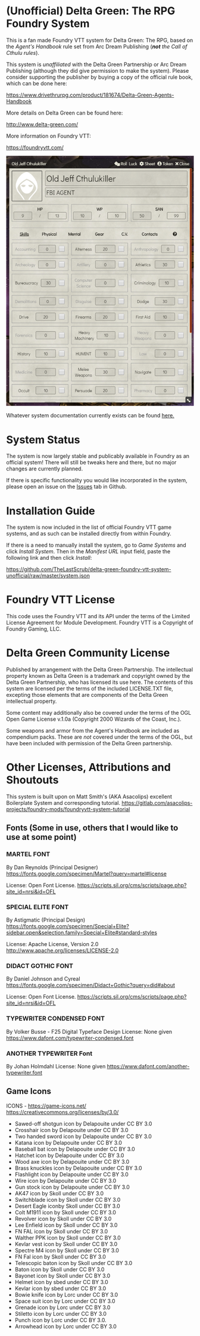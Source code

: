 # (Unofficial) Delta Green: The RPG Foundry System
This is a fan made Foundry VTT system for Delta Green: The RPG, based on the _Agent's Handbook_ rule set from Arc Dream Publishing (_**not** the Call of Cthulu rules_).  

This system is _unaffiliated_ with the Delta Green Partnership or Arc Dream Publishing (although they did give permission to make the system).  Please consider supporting the publisher by buying a copy of the official rule book, which can be done here:

https://www.drivethrurpg.com/product/181674/Delta-Green-Agents-Handbook

More details on Delta Green can be found here:

http://www.delta-green.com/

More information on Foundry VTT:

https://foundryvtt.com/

![Character Sheet Screenshot](/documentation/images/agent_sheet_skills_tab.png)

Whatever system documentation currently exists can be found [here.](https://github.com/TheLastScrub/delta-green-foundry-vtt-system-unofficial/blob/master/documentation/home.md)

# System Status

The system is now largely stable and publicably available in Foundry as an official system!  There will still be tweaks here and there, but no major changes are currently planned. 

If there is specific functionality you would like incorporated in the system, please open an issue on the [Issues](https://github.com/TheLastScrub/delta-green-foundry-vtt-system-unofficial/issues) tab in Github.

# Installation Guide

The system is now included in the list of official Foundry VTT game systems, and as such can be installed directly from within Foundry.

If there is a need to manually install the system, go to _Game Systems_ and click _Install System_.  Then in the _Manifest URL_ input field, paste the following link and then click _Install_:

https://github.com/TheLastScrub/delta-green-foundry-vtt-system-unofficial/raw/master/system.json

# Foundry VTT License

This code uses the Foundry VTT and its API under the terms of the Limited License Agreement for Module Development.
Foundry VTT is a Copyright of Foundry Gaming, LLC.

# Delta Green Community License

Published by arrangement with the Delta Green Partnership. The intellectual property known as Delta Green is a trademark and copyright owned by the Delta Green Partnership, who has licensed its use here. The contents of this system are licensed per the terms of the included LICENSE.TXT file, excepting those elements that are components of the Delta Green intellectual property.

Some content may additionally also be covered under the terms of the OGL Open Game License v.1.0a (Copyright 2000 Wizards of the Coast, Inc.).

Some weapons and armor from the Agent's Handbook are included as compendium packs.  These are *not* covered under the terms of the OGL, but have been included with permission of the Delta Green partnership.

# Other Licenses, Attributions and Shoutouts

This system is built upon on Matt Smith's (AKA Asacolips) excellent Boilerplate System and corresponding tutorial.
https://gitlab.com/asacolips-projects/foundry-mods/foundryvtt-system-tutorial

## Fonts (Some in use, others that I would like to use at some point)

### MARTEL FONT

By Dan Reynolds (Principal Designer)
https://fonts.google.com/specimen/Martel?query=martel#license

License: Open Font License.
https://scripts.sil.org/cms/scripts/page.php?site_id=nrsi&id=OFL

### SPECIAL ELITE FONT

By Astigmatic (Principal Design)
https://fonts.google.com/specimen/Special+Elite?sidebar.open&selection.family=Special+Elite#standard-styles

License:  Apache License, Version 2.0
http://www.apache.org/licenses/LICENSE-2.0

### DIDACT GOTHIC FONT

By Daniel Johnson and Cyreal
https://fonts.google.com/specimen/Didact+Gothic?query=did#about

License: Open Font License.
https://scripts.sil.org/cms/scripts/page.php?site_id=nrsi&id=OFL

### TYPEWRITER CONDENSED FONT

By Volker Busse - F25 Digital Typeface Design
License: None given
https://www.dafont.com/typewriter-condensed.font

### ANOTHER TYPEWRITER Font

By Johan Holmdahl
License: None given
https://www.dafont.com/another-typewriter.font

## Game Icons

ICONS -  https://game-icons.net/
https://creativecommons.org/licenses/by/3.0/

* Sawed-off shotgun icon by Delapouite under CC BY 3.0
* Crosshair icon by Delapouite under CC BY 3.0
* Two handed sword icon by Delapouite under CC BY 3.0
* Katana icon by Delapouite under CC BY 3.0
* Baseball bat icon by Delapouite under CC BY 3.0
* Hatchet icon by Delapouite under CC BY 3.0
* Wood axe icon by Delapouite under CC BY 3.0
* Brass knuckles icon by Delapouite under CC BY 3.0
* Flashlight icon by Delapouite under CC BY 3.0
* Wire icon by Delapouite under CC BY 3.0
* Gun stock icon by Delapouite under CC BY 3.0
* AK47 icon by Skoll under CC BY 3.0
* Switchblade icon by Skoll under CC BY 3.0
* Desert Eagle iconby Skoll under CC BY 3.0
* Colt M1911 icon by Skoll under CC BY 3.0
* Revolver icon by Skoll under CC BY 3.0
* Lee Enfield icon by Skoll under CC BY 3.0
* FN FAL icon by Skoll under CC BY 3.0
* Walther PPK icon by Skoll under CC BY 3.0
* Kevlar vest icon by Skoll under CC BY 3.0
* Spectre M4 icon by Skoll under CC BY 3.0
* FN Fal icon by Skoll under CC BY 3.0
* Telescopic baton icon by Skoll under CC BY 3.0
* Baton icon by Skoll under CC BY 3.0
* Bayonet icon by Skoll under CC BY 3.0
* Helmet icon by sbed under CC BY 3.0
* Kevlar icon by sbed under CC BY 3.0
* Bowie knife icon by Lorc under CC BY 3.0
* Space suit icon by Lorc under CC BY 3.0
* Grenade icon by Lorc under CC BY 3.0
* Stiletto icon by Lorc under CC BY 3.0
* Punch icon by Lorc under CC BY 3.0.
* Arrowhead icon by Lorc under CC BY 3.0



